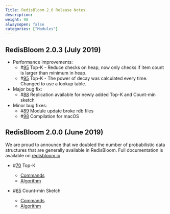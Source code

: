 ```yaml
---
Title: RedisBloom 2.0 Release Notes
description:
weight: 98
alwaysopen: false
categories: ["Modules"]
---
```

## RedisBloom 2.0.3 (July 2019)

- Performance improvements:
    - #[95](https://github.com/RedisBloom/RedisBloom/issues/95) Top-K - Reduce checks on heap, now only checks if item count is larger than minimum in heap.
    - #[95](https://github.com/RedisBloom/RedisBloom/issues/95) Top-K - The power of decay was calculated every time. Changed to use a lookup table.
- Major bug fix:
    - #[88](https://github.com/RedisBloom/RedisBloom/issues/88) Replication available for newly added Top-K and Count-min sketch
- Minor bug fixes:
    - #[89](https://github.com/RedisBloom/RedisBloom/issues/89) Module update broke rdb files
    - #[98](https://github.com/RedisBloom/RedisBloom/issues/98) Compilation for macOS

## RedisBloom 2.0.0 (June 2019)

We are proud to announce that we doubled the number of probabilistic data structures that are generally available in RedisBloom.  Full documentation is available on [redisbloom.io](redisbloom.io)

- #[70](https://github.com/RedisBloom/RedisBloom/issues/70) Top-K
    - [Commands](https://oss.redislabs.com/redisbloom/TopK_Commands/)
    - [Algorithm](https://www.usenix.org/conference/atc18/presentation/gong)

- #[65](https://github.com/RedisBloom/RedisBloom/issues/65) Count-min Sketch
    - [Commands](https://oss.redislabs.com/redisbloom/CountMinSketch_Commands/)
    - [Algorithm](https://en.wikipedia.org/wiki/Count%E2%80%93min_sketch)
